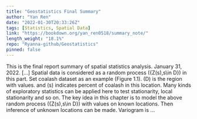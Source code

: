 ```yaml
---
title: "Geostatistics Final Summary"
author: "Yan Ren"
date: "2022-01-30T20:33:26Z"
tags: [Statistics, Spatial Data]
link: "https://bookdown.org/yan_ren0518/summary_note/"
length_weight: "18.1%"
repo: "Ryanna-github/Geostatistics"
pinned: false
---
```


This is the final report summary of spatial statistics analysis. January 31, 2022. [...] Spatial data is considered as a random process \(\{Z(s),s\in D\}\) in this part. Set coalash dataset as an example (Figure 1.1). \(D\) is the region with values. and \(s\) indicates percent of coalash in this location. Many kinds of exploratory statistics can be applied here to test stationarity, local stationarity and so on. The key idea in this chapter is to model the above random process \(\{Z(s),s\in D\}\) with values on known locations. Then inference of unknown locations can be made. Variogram is ...
